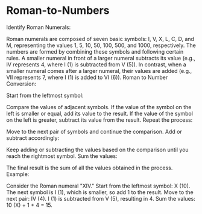 # Roman-to-Numbers
Identify 
Roman Numerals:

Roman numerals are composed of seven basic symbols: I, V, X, L, C, D, and M, representing the values 1, 5, 10, 50, 100, 500, and 1000, respectively.
The numbers are formed by combining these symbols and following certain rules.
A smaller numeral in front of a larger numeral subtracts its value (e.g., IV represents 4, where I (1) is subtracted from V (5)).
In contrast, when a smaller numeral comes after a larger numeral, their values are added (e.g., VII represents 7, where I (1) is added to VI (6)).
Roman to Number Conversion:

Start from the leftmost symbol:

Compare the values of adjacent symbols.
If the value of the symbol on the left is smaller or equal, add its value to the result.
If the value of the symbol on the left is greater, subtract its value from the result.
Repeat the process:

Move to the next pair of symbols and continue the comparison.
Add or subtract accordingly:

Keep adding or subtracting the values based on the comparison until you reach the rightmost symbol.
Sum the values:

The final result is the sum of all the values obtained in the process.
Example:

Consider the Roman numeral "XIV."
Start from the leftmost symbol: X (10).
The next symbol is I (1), which is smaller, so add 1 to the result.
Move to the next pair: IV (4).
I (1) is subtracted from V (5), resulting in 4.
Sum the values: 10 (X) + 1 + 4 = 15.
